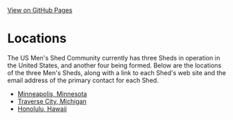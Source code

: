 [View on GitHub Pages](https://subsume.github.io/USMSA/)

# Locations
The US Men's Shed Community currently has three Sheds in operation in the United States, and another four being formed. Below are the locations of the three Men's Sheds, along with a link to each Shed's web site and the email address of the primary contact for each Shed.

* [Minneapolis, Minnesota](Minneapolis,%20Minnesota.yaml)
* [Traverse City, Michigan](Traverse%20City,%20Michigan.yaml)
* [Honolulu, Hawaii](Honolulu,%20CHawaii.yaml)
